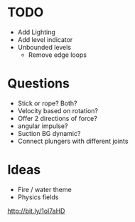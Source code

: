 # TODO
 * Add Lighting
 * Add level indicator
 * Unbounded levels
   * Remove edge loops

# Questions
 * Stick or rope? Both?
 * Velocity based on rotation?
 * Offer 2 directions of force?
 * angular impulse?
 * Suction BG dynamic?
 * Connect plungers with different joints

# Ideas
 * Fire / water theme
 * Physics fields

 http://bit.ly/1ol7aHD